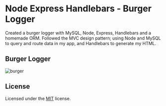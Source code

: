 # Node Express Handlebars - Burger Logger
Created a burger logger with MySQL, Node, Express, Handlebars and a homemade ORM. Followed the MVC design pattern; using Node and MySQL to query and route data in my app, and Handlebars to generate my HTML.

## Burger Logger
![burger](https://user-images.githubusercontent.com/25594179/104165291-04825f80-53ae-11eb-997f-8d3e632fbb6d.png)

## License 

Licensed under the [MIT](LICENSE) license.
